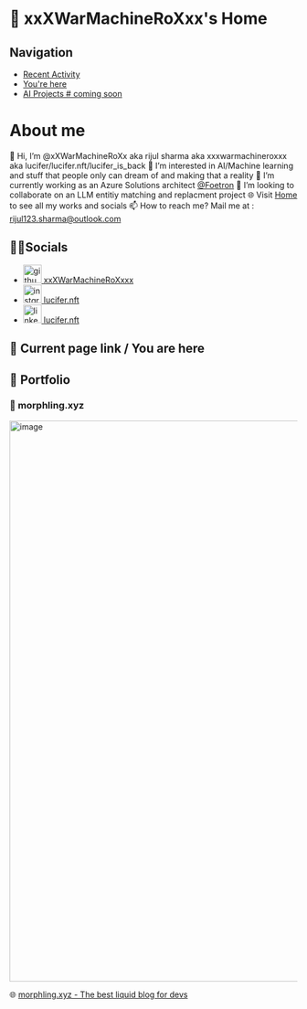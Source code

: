 # 🏡 xxXWarMachineRoXxx's Home

## Navigation

- [Recent Activity](https://xxwarmachineroxx.github.io/SSI-application/)
- [You're here](https://github.com/xxXWarMachineRoXxx/xxXWarMachineRoXxx.github.io)
- [AI Projects # coming soon](#)

# About me 

👋 Hi, I’m @xXWarMachineRoXx aka rijul sharma aka xxxwarmachineroxxx aka lucifer/lucifer.nft/lucifer_is_back
👀 I’m interested in AI/Machine learning and stuff that people only can dream of and making that a reality
🌱 I’m currently working as an Azure Solutions architect [@Foetron](https://foetron.com)
💞️ I’m looking to collaborate on an LLM entitiy matching and replacment project
🌐 Visit [Home](https://github.com/xXWarMachineRoXx) to see all my works and socials
📫 How to reach me? Mail me at : rijul123.sharma@outlook.com

## 🧑‍💻Socials

- <a href="https://github.com/xxXWarMachineRoXxx"><img width="32" alt="github-social" src="https://raw.githubusercontent.com/rdimascio/icons/932c4cf6c9e2031abeca1c164baa0f76785c16fe/icons/light/github.svg"> xxXWarMachineRoXxxx</a>
- <a href="https://www.instagram.com/lucifer.nft/"><img width="32" alt="instgram-social" src="https://github.com/rdimascio/icons/blob/master/icons/color/github.svg"> lucifer.nft</a>
- <a href="https://www.linkedin.com/in/r1jul-sharma/"><img width="32" alt="linkedin-social" src="https://github.com/rdimascio/icons/blob/master/icons/color/linkedin.svg"> lucifer.nft</a>


## 📌 Current page link / You are here


## 💼 Portfolio

### 🌊 morphling.xyz
<img width="982" alt="image" src="https://github.com/xxXWarMachineRoXxx/xxXWarMachineRoXxx.github.io/assets/47086987/95bb0334-e844-4462-a158-acf8e38457a7">

🌐 [morphling.xyz - The best liquid blog for devs](morphling.xyz)

